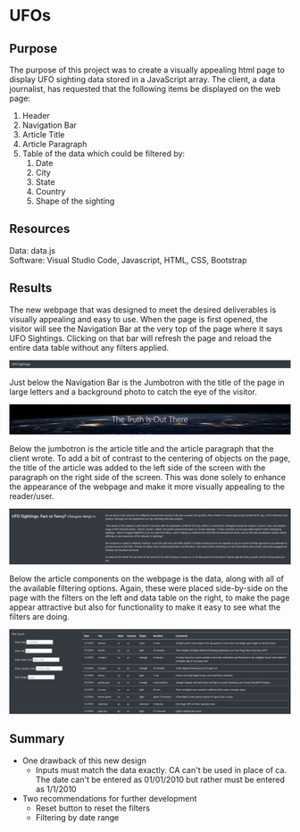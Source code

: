 # UFOs

## Purpose
The purpose of this project was to create a visually appealing html page to display UFO sighting data stored in a JavaScript array.  The client, a data journalist, has requested that the following items be displayed on the web page:

1. Header
2. Navigation Bar
3. Article Title
4. Article Paragraph
5. Table of the data which could be filtered by:
    1. Date
    2. City
    3. State
    4. Country 
    5. Shape of the sighting

## Resources
Data: data.js</br>
Software: Visual Studio Code, Javascript, HTML, CSS, Bootstrap

## Results
The new webpage that was designed to meet the desired deliverables is visually appealing and easy to use.  When the page is first opened, the visitor will see the Navigation Bar at the very top of the page where it says UFO Sightings.  Clicking on that bar will refresh the page and reload the entire data table without any filters applied. 

![Navigation_Bar](Results/Navigation_Bar.png)

Just below the Navigation Bar is the Jumbotron with the title of the page in large letters and a background photo to catch the eye of the visitor.  

![Jumbotron](Results/Jumbotron.png)

Below the jumbotron is the article title and the article paragraph that the client wrote.  To add a bit of contrast to the centering of objects on the page, the title of the article was added to the left side of the screen with the paragraph on the right side of the screen.  This was done solely to enhance the appearance of the webpage and make it more visually appealing to the reader/user.

![Article](Results/Article.png)

Below the article components on the webpage is the data, along with all of the available filtering options.  Again, these were placed side-by-side on the page with the filters on the left and data table on the right, to make the page appear attractive but also for functionality to make it easy to see what the filters are doing.

![Data](Results/Data.png)



## Summary
- One drawback of this new design
    - Inputs must match the data exactly.  CA can't be used in place of ca.  The date can't be entered as 01/01/2010 but rather must be entered as 1/1/2010
- Two recommendations for further development
    - Reset button to reset the filters
    - Filtering by date range
